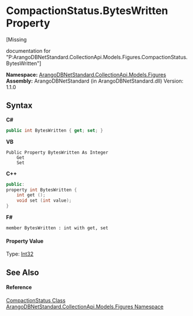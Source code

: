 # CompactionStatus.BytesWritten Property 
 

\[Missing <summary> documentation for "P:ArangoDBNetStandard.CollectionApi.Models.Figures.CompactionStatus.BytesWritten"\]

**Namespace:**&nbsp;<a href="fc0ac85a-f4fb-6c1f-5eac-41e31ea1ab30">ArangoDBNetStandard.CollectionApi.Models.Figures</a><br />**Assembly:**&nbsp;ArangoDBNetStandard (in ArangoDBNetStandard.dll) Version: 1.1.0

## Syntax

**C#**<br />
``` C#
public int BytesWritten { get; set; }
```

**VB**<br />
``` VB
Public Property BytesWritten As Integer
	Get
	Set
```

**C++**<br />
``` C++
public:
property int BytesWritten {
	int get ();
	void set (int value);
}
```

**F#**<br />
``` F#
member BytesWritten : int with get, set

```


#### Property Value
Type: <a href="https://docs.microsoft.com/dotnet/api/system.int32" target="_blank" rel="noopener noreferrer">Int32</a>

## See Also


#### Reference
<a href="18c1a171-c05c-8c34-a8bb-bc165aa2d240">CompactionStatus Class</a><br /><a href="fc0ac85a-f4fb-6c1f-5eac-41e31ea1ab30">ArangoDBNetStandard.CollectionApi.Models.Figures Namespace</a><br />
